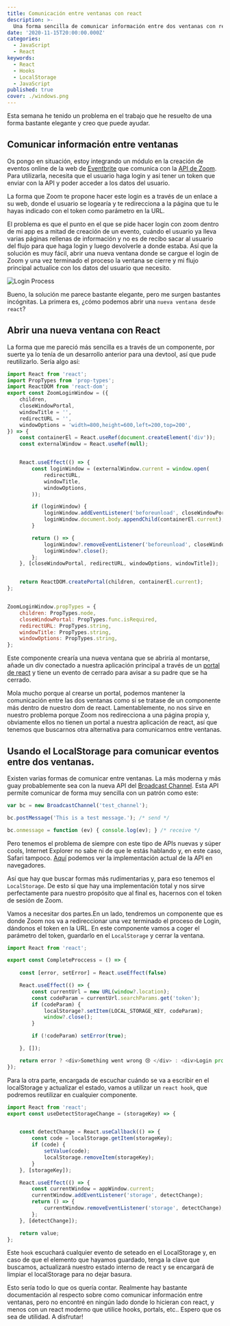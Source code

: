 ```yaml
---
title: Comunicación entre ventanas con react
description: >-
  Una forma sencilla de comunicar información entre dos ventanas con react.
date: '2020-11-15T20:00:00.000Z'
categories:
  - JavaScript
  - React
keywords:
  - React
  - Hooks
  - LocalStorage
  - JavaScript
published: true
cover: ./windows.png
---
```


Esta semana he tenido un problema en el trabajo que he resuelto de una forma bastante elegante y creo que puede ayudar.

## Comunicar información entre ventanas

Os pongo en situación, estoy integrando un módulo en la creación de eventos online de la web de [Eventbrite](https://www.eventbrite.com/) que comunica con la [API de Zoom](https://marketplace.zoom.us/docs/api-reference/zoom-api). Para utilizarla, necesita que el usuario haga login y así tener un token que enviar con la API y poder acceder a los datos del usuario. 

La forma que Zoom te propone hacer este login es a través de un enlace a su web, donde el usuario se logearía y te redirecciona a la página que tu le hayas indicado con el token como parámetro en la URL. 

El problema es que el punto en el que se pide hacer login con zoom dentro de mi app es a mitad de creación de un evento, cuándo el usuario ya lleva varias páginas rellenas de información y no es de recibo sacar al usuario del flujo para que haga login y luego devolverle a donde estaba. Así que la solución es muy fácil, abrir una nueva ventana donde se cargue el login de Zoom y una vez terminado el proceso la ventana se cierre y mi flujo principal actualice con los datos del usuario que necesito. 

![Login Process](./login-process.gif)

Bueno, la solución me parece bastante elegante, pero me surgen bastantes incógnitas. La primera es, ¿cómo podemos abrir una `nueva ventana desde react`?

## Abrir una nueva ventana con React

La forma que me pareció más sencilla es a través de un componente, por suerte ya lo tenía de un desarrollo anterior para una devtool, así que pude reutilizarlo. Sería algo así:

```js
import React from 'react';
import PropTypes from 'prop-types';
import ReactDOM from 'react-dom';
export const ZoomLoginWindow = ({
    children,
    closeWindowPortal,
    windowTitle = '',
    redirectURL = '',
    windowOptions = 'width=800,height=600,left=200,top=200',
}) => {
    const containerEl = React.useRef(document.createElement('div'));
    const externalWindow = React.useRef(null);


    React.useEffect(() => {
        const loginWindow = (externalWindow.current = window.open(
            redirectURL,
            windowTitle,
            windowOptions,
        ));

        if (loginWindow) {
            loginWindow.addEventListener('beforeunload', closeWindowPortal);
            loginWindow.document.body.appendChild(containerEl.current);
        }

        return () => {
            loginWindow?.removeEventListener('beforeunload', closeWindowPortal);
            loginWindow?.close();
        };
    }, [closeWindowPortal, redirectURL, windowOptions, windowTitle]);


    return ReactDOM.createPortal(children, containerEl.current);
};


ZoomLoginWindow.propTypes = {
    children: PropTypes.node,
    closeWindowPortal: PropTypes.func.isRequired,
    redirectURL: PropTypes.string,
    windowTitle: PropTypes.string,
    windowOptions: PropTypes.string,
};
```

Este componente crearía una nueva ventana que se abriría al montarse, añade un div conectado a nuestra aplicación principal a través de un [portal de react](https://es.reactjs.org/docs/portals.html) y tiene un evento de cerrado para avisar a su padre que se ha cerrado. 

Mola mucho porque al crearse un portal, podemos mantener la comunicación entre las dos ventanas como si se tratase de un componente más dentro de nuestro dom de react. Lamentablemente, no nos sirve en nuestro problema porque Zoom nos redirecciona a una página propia y, obviamente ellos no tienen un portal a nuestra aplicación de react, así que tenemos que buscarnos otra alternativa para comunicarnos entre ventanas.

## Usando el LocalStorage para comunicar eventos entre dos ventanas.

Existen varias formas de comunicar entre ventanas. La más moderna y más guay probablemente sea con la nueva API del [Broadcast Channel](https://developer.mozilla.org/en-US/docs/Web/API/Broadcast_Channel_API). Esta API permite comunicar de forma muy sencilla con un patrón como este:

```js
var bc = new BroadcastChannel('test_channel');

bc.postMessage('This is a test message.'); /* send */

bc.onmessage = function (ev) { console.log(ev); } /* receive */
```

Pero tenemos el problema de siempre con este tipo de APIs nuevas y súper cools, Internet Explorer no sabe ni de que le estás hablando y, en este caso, Safari tampoco. [Aquí](https://caniuse.com/?search=broadcast) podemos ver la implementación actual de la API en navegadores.

Así que hay que buscar formas más rudimentarias y, para eso tenemos el `LocalStorage`. De esto sí que hay una implementación total y nos sirve perfectamente para nuestro propósito que al final es, hacernos con el token de sesión de Zoom. 

Vamos a necesitar dos partes.En un lado, tendremos un componente que es donde Zoom nos va a redireccionar una vez terminado el proceso de Login, dándonos el token en la URL. En este componente vamos a coger el parámetro del token, guardarlo en el `LocalStorage` y cerrar la ventana.

```js
import React from 'react';

export const CompleteProccess = () => {
    
    const [error, setError] = React.useEffect(false)

    React.useEffect(() => {
        const currentUrl = new URL(window?.location);
        const codeParam = currentUrl.searchParams.get('token');
        if (codeParam) {
            localStorage?.setItem(LOCAL_STORAGE_KEY, codeParam);
            window?.close();
        }

        if (!codeParam) setError(true);

    }, []);

    return error ? <div>Something went wrong 😢 </div> : <div>Login process completed 👏 </div>
});

```


Para la otra parte, encargada de escuchar cuándo se va a escribir en el localStorage y actualizar el estado, vamos a utilizar un `react hook`, que podremos reutilizar en cualquier componente.

```js
import React from 'react';
export const useDetectStorageChange = (storageKey) => {


    const detectChange = React.useCallback(() => {
        const code = localStorage.getItem(storageKey);
        if (code) {
            setValue(code);
            localStorage.removeItem(storageKey);
        }
    }, [storageKey]);

    React.useEffect(() => {
        const currentWindow = appWindow.current;
        currentWindow.addEventListener('storage', detectChange);
        return () => {
            currentWindow.removeEventListener('storage', detectChange);
        };
    }, [detectChange]);

    return value;
};
```

Este `hook` escuchará cualquier evento de seteado en el LocalStorage y, en caso de que el elemento que hayamos guardado, tenga la clave que buscamos, actualizará nuestro estado interno de react y se encargará de limpiar el localStorage para no dejar basura. 


Esto sería todo lo que os quería contar. Realmente hay bastante documentación al respecto sobre como comunicar información entre ventanas, pero no encontré en ningún lado donde lo hicieran con react, y menos con un react moderno que utilice hooks, portals, etc.. Espero que os sea de utilidad. A disfrutar! 
